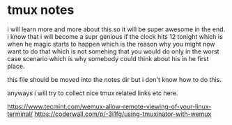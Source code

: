 # tmux notes

i will learn more and more about this so it will be super awesome
in the end. i know that i will become a supr genious if the clock
hits 12 tonight which is when he magic starts to happen which is
the reason why you
might now want to do that which is not somehing that you would
do only in the worst case scenario which is why somebody
could think about his in he first place.

this file should be moved into the notes dir but i don't
know how to do this.

anyways i will try to collect nice tmux related links etc here.

https://www.tecmint.com/wemux-allow-remote-viewing-of-your-linux-terminal/
https://coderwall.com/p/-3i1fg/using-tmuxinator-with-wemux
